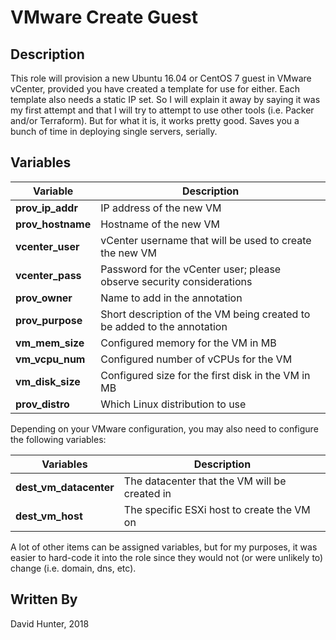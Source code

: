 # VMware Create Guest 

## Description

This role will provision a new Ubuntu 16.04 or CentOS 7 guest in VMware vCenter, provided you have created a template for use for either.  Each template also needs a static IP set.  So I will explain it away by saying it was my first attempt and that I will try to attempt to use other tools (i.e. Packer and/or Terraform).  But for what it is, it works pretty good.  Saves you a bunch of time in deploying single servers, serially. 

## Variables

| Variable           | Description                                                                    |
| ------------------ | ------------------------------------------------------------------------------ |
| **prov_ip_addr**   | IP address of the new VM							      |
| **prov_hostname**  | Hostname of the new VM							      |
| **vcenter_user**   | vCenter username that will be used to create the new VM			      |
| **vcenter_pass**   | Password for the vCenter user; please observe security considerations	      |
| **prov_owner**     | Name to add in the annotation						      |
| **prov_purpose**   | Short description of the VM being created to be added to the annotation	      |
| **vm_mem_size**    | Configured memory for the VM in MB					      |
| **vm_vcpu_num**    | Configured number of vCPUs for the VM					      |
| **vm_disk_size**   | Configured size for the first disk in the VM in MB			      |
| **prov_distro**    | Which Linux distribution to use						      |

Depending on your VMware configuration, you may also need to configure the following variables:

| Variables	         | Description								      |
| ---------------------- | -------------------------------------------------------------------------- |
| **dest_vm_datacenter** | The datacenter that the VM will be created in			      |
| **dest_vm_host**       | The specific ESXi host to create the VM on				      |

A lot of other items can be assigned variables, but for my purposes, it was easier to hard-code it into the role since they would not (or were unlikely to) change (i.e. domain, dns, etc).

## Written By
David Hunter, 2018
